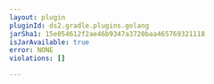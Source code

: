 ```yaml
---
layout: plugin
pluginId: ds2.gradle.plugins.golang
jarSha1: 15e054612f2ae46b9347a3720baa465769321118
isJarAvailable: true
error: NONE
violations: []

---
```

